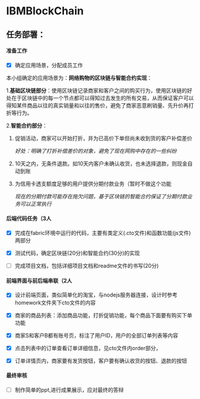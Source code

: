 # IBMBlockChain

## 任务部署：

#### 准备工作

- [x] 确定应用场景，分配成员工作

本小组确定的应用场景为：**网络购物的区块链与智能合约实现**：

1.**基础区块链部分**：使用区块链记录商家和客户之间的购买行为，使用区块链的好处在于区块链中的每一个节点都可以得知过去发生的所有交易，从而保证客户可以得知某件商品以往的真实销量和以往的售价，避免了商家恶意刷销量、先升价再打折等行为。

2.**智能合约部分**：

1. 促销活动，商家可以开始打折，并为已高价下单但尚未收到货的客户补偿差价

   *好处：明确了打折补偿差价的对象，避免了现在网购中存在的一些纠纷*

2. 10天之内，无条件退款。如10天内客户未确认收货，也未选择退款，则现金自动到账

3. 为信用卡透支额度足够的用户提供分期付款业务（暂时不做这个功能

   *现在的分期付款可能存在拖欠问题，基于区块链的智能合约保证了分期付款业务可以正常执行*



#### 后端代码任务（3人

- [x] 完成在fabric环境中运行的代码，主要有类定义(.cto文件)和函数功能(js文件)两部分
- [x] 测试代码，确定区块链(20分)和智能合约(30分)的实现
- [ ] 完成项目文档，包括详细项目文档和readme文件的书写(20分)



#### 前端界面与前后端串联（2人

- [x] 设计前端页面，类似简单化的淘宝，与nodejs服务器连接，设计时参考homework文件夹下cto文件的内容
- [x] 商家的商品列表：添加商品功能，打折促销功能，每个商品下面要有购买下单功能
- [x] 商家S和客户B都有账号页，标注了用户ID，用户的全部订单列表等内容
- [x] 点击列表中的订单查看订单详细信息，见cto文件内order部分，
- [x] 订单详情页内，商家要有发货按钮，客户要有确认收货的按钮、退款的按钮



#### 最终审核

- [ ] 制作简单的ppt,进行成果展示，应对最终的答辩






